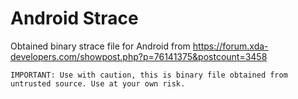 # Android Strace

Obtained binary strace file for Android from https://forum.xda-developers.com/showpost.php?p=76141375&postcount=3458

```IMPORTANT: Use with caution, this is binary file obtained from untrusted source. Use at your own risk.```
